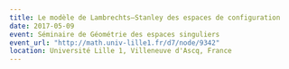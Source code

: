 ```yaml
---
title: Le modèle de Lambrechts–Stanley des espaces de configuration
date: 2017-05-09
event: Séminaire de Géométrie des espaces singuliers
event_url: "http://math.univ-lille1.fr/d7/node/9342"
location: Université Lille 1, Villeneuve d'Ascq, France
---
```


